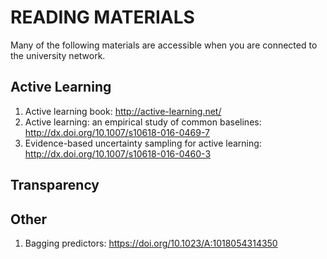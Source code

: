 # READING MATERIALS

Many of the following materials are accessible when you are connected to the university network.

## Active Learning

1. Active learning book: http://active-learning.net/
1. Active learning: an empirical study of common baselines: http://dx.doi.org/10.1007/s10618-016-0469-7
1. Evidence-based uncertainty sampling for active learning: http://dx.doi.org/10.1007/s10618-016-0460-3

## Transparency

## Other

1. Bagging predictors: https://doi.org/10.1023/A:1018054314350
